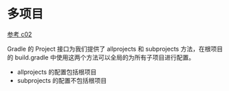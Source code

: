 # 多项目

[参考 c02](build.gradle)

Gradle 的 Project 接口为我们提供了 allprojects 和 subprojects 方法，在根项目的 build.gradle 中使用这两个方法可以全局的为所有子项目进行配置。

- allprojects 的配置包括根项目
- subprojects 的配置不包括根项目

